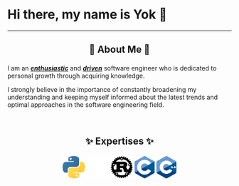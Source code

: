 # Hi there, my name is Yok 👋

---

## <p align="center">💬 About Me 💬</p>

I am an <u>**_enthusiastic_**</u> and <u>**_driven_**</u> software engineer who is dedicated to personal growth through acquiring knowledge. 

I strongly believe in the importance of constantly broadening my understanding and keeping myself informed about the latest trends and optimal approaches in the software engineering field.

<br>

## <p align="center">✨ Expertises ✨</p>

<div> <p align="center">
 <img height="50em" src="./images/python.png?raw=true" />
 <img height="50em" src="./images/rust_dark.png?raw=true#gh-dark-mode-only" />
 <img height="50em" src="./images/rust_light.png?raw=true#gh-light-mode-only" />
 <img height="50em" src="./images/c.png?raw=true" />
 <img height="50em" src="./images/cpp.png?raw=true" />
</div> </p>

<br>